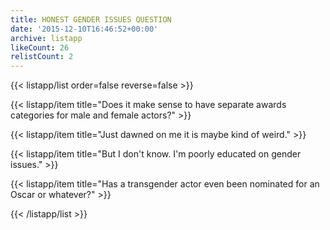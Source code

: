```yaml
---
title: HONEST GENDER ISSUES QUESTION
date: '2015-12-10T16:46:52+00:00'
archive: listapp
likeCount: 26
relistCount: 2
---
```


{{< listapp/list order=false reverse=false >}}

   {{< listapp/item title="Does it make sense to have separate awards categories for male and female actors?" >}}

   {{< listapp/item title="Just dawned on me it is maybe kind of weird." >}}

   {{< listapp/item title="But I don't know. I'm poorly educated on gender issues." >}}

   {{< listapp/item title="Has a transgender actor even been nominated for an Oscar or whatever?" >}}

{{< /listapp/list >}}

